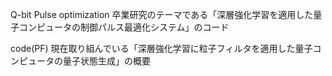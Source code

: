 Q-bit Pulse optimization 
卒業研究のテーマである「深層強化学習を適用した量子コンピュータの制御パルス最適化システム」のコード

code(PF)
現在取り組んでいる「深層強化学習に粒子フィルタを適用した量子コンピュータの量子状態生成」の概要　
